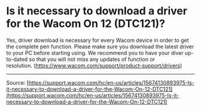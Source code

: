 # Is it necessary to download a driver for the Wacom On 12 (DTC121)?

Yes, driver download is necessary for every Wacom device in order to get the complete pen function. Please make sure you download the latest driver to your PC before starting using.
We recommend you to have your diver up-to-dated so that you will not miss any updates of function or resolution. (https://www.wacom.com/support/product-support/drivers)

---
Source: [https://support.wacom.com/hc/en-us/articles/15674130893975-Is-it-necessary-to-download-a-driver-for-the-Wacom-On-12-DTC121](https://support.wacom.com/hc/en-us/articles/15674130893975-Is-it-necessary-to-download-a-driver-for-the-Wacom-On-12-DTC121)
